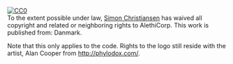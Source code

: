 <p xmlns:dct="http://purl.org/dc/terms/" xmlns:vcard="http://www.w3.org/2001/vcard-rdf/3.0#">
  <a rel="license"
     href="http://creativecommons.org/publicdomain/zero/1.0/">
    <img src="http://i.creativecommons.org/p/zero/1.0/88x31.png" style="border-style: none;" alt="CC0" />
  </a>
  <br />
  To the extent possible under law,
  <a rel="dct:publisher"
     href="http://www.sichris.com/Games/AlethiCorp">
    <span property="dct:title">Simon Christiansen</span></a>
  has waived all copyright and related or neighboring rights to
  <span property="dct:title">AlethiCorp</span>.
This work is published from:
<span property="vcard:Country" datatype="dct:ISO3166"
      content="DK" about="https://github.com/SimonChris/AlethiCorp">
  Danmark</span>.
</p>

Note that this only applies to the code. Rights to the logo still reside with the artist, Alan Cooper from http://phylodox.com/.

